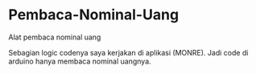 # Pembaca-Nominal-Uang

Alat pembaca nominal uang 

Sebagian logic codenya saya kerjakan di aplikasi (MONRE). Jadi code di arduino hanya membaca nominal uangnya.
